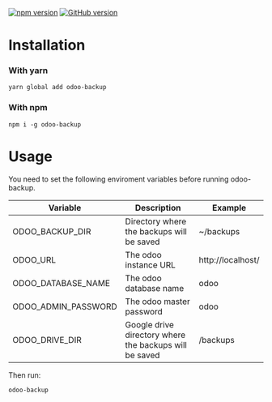 [![npm version](https://badge.fury.io/js/odoo-backup.svg)](https://badge.fury.io/js/odoo-backup)
[![GitHub version](https://badge.fury.io/gh/androettop%2Fodoo-backup.svg)](https://badge.fury.io/gh/androettop%2Fodoo-backup)
# Installation

### With yarn 
```
yarn global add odoo-backup
```

### With npm 
```
npm i -g odoo-backup
```

# Usage

You need to set the following enviroment variables before running odoo-backup.

| Variable            | Description                                            | Example           |
|---------------------|--------------------------------------------------------|-------------------|
| ODOO_BACKUP_DIR     | Directory where the backups will be saved              | ~/backups         |
| ODOO_URL            | The odoo instance URL                                  | http://localhost/ |
| ODOO_DATABASE_NAME  | The odoo database name                                 | odoo              |
| ODOO_ADMIN_PASSWORD | The odoo master password                               | odoo              |
| ODOO_DRIVE_DIR      | Google drive directory where the backups will be saved | /backups          |

Then run:

```
odoo-backup
```